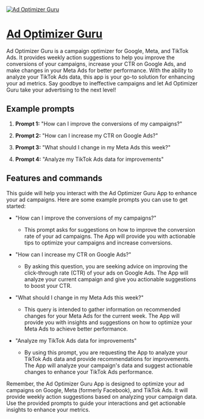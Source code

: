 [![Ad Optimizer Guru](https://files.oaiusercontent.com/file-6AUmWgUXl2h9MTZw9iiKHxJ7?se=2123-10-17T16%3A32%3A54Z&sp=r&sv=2021-08-06&sr=b&rscc=max-age%3D31536000%2C%20immutable&rscd=attachment%3B%20filename%3D2db1bfb3-3fcf-4cc6-a6ff-5cd61891a0f4.png&sig=DjbLhq7GM7E4BSW5gQ%2BQNkxiPnmSUstJEBTwEND4/sU%3D)](https://chat.openai.com/g/g-uRBtiLJU4-ad-optimizer-guru)

# [Ad Optimizer Guru](https://chat.openai.com/g/g-uRBtiLJU4-ad-optimizer-guru)

Ad Optimizer Guru is a campaign optimizer for Google, Meta, and TikTok Ads. It provides weekly action suggestions to help you improve the conversions of your campaigns, increase your CTR on Google Ads, and make changes in your Meta Ads for better performance. With the ability to analyze your TikTok Ads data, this app is your go-to solution for enhancing your ad metrics. Say goodbye to ineffective campaigns and let Ad Optimizer Guru take your advertising to the next level!

## Example prompts

1. **Prompt 1:** "How can I improve the conversions of my campaigns?"

2. **Prompt 2:** "How can I increase my CTR on Google Ads?"

3. **Prompt 3:** "What should I change in my Meta Ads this week?"

4. **Prompt 4:** "Analyze my TikTok Ads data for improvements"


## Features and commands

This guide will help you interact with the Ad Optimizer Guru App to enhance your ad campaigns. Here are some example prompts you can use to get started:

- "How can I improve the conversions of my campaigns?"
    - This prompt asks for suggestions on how to improve the conversion rate of your ad campaigns. The App will provide you with actionable tips to optimize your campaigns and increase conversions.
    
- "How can I increase my CTR on Google Ads?"
    - By asking this question, you are seeking advice on improving the click-through rate (CTR) of your ads on Google Ads. The App will analyze your current campaign and give you actionable suggestions to boost your CTR.
    
- "What should I change in my Meta Ads this week?"
    - This query is intended to gather information on recommended changes for your Meta Ads for the current week. The App will provide you with insights and suggestions on how to optimize your Meta Ads to achieve better performance.
    
- "Analyze my TikTok Ads data for improvements"
    - By using this prompt, you are requesting the App to analyze your TikTok Ads data and provide recommendations for improvements. The App will analyze your campaign's data and suggest actionable changes to enhance your TikTok Ads performance.

Remember, the Ad Optimizer Guru App is designed to optimize your ad campaigns on Google, Meta (formerly Facebook), and TikTok Ads. It will provide weekly action suggestions based on analyzing your campaign data. Use the provided prompts to guide your interactions and get actionable insights to enhance your metrics.